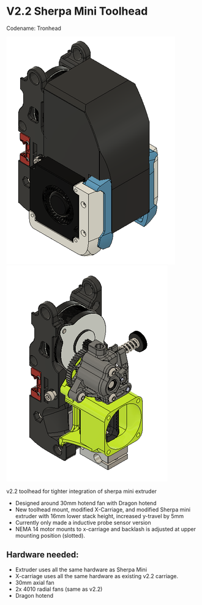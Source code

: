 # V2.2 Sherpa Mini Toolhead
Codename: Tronhead

![picture](Images/1.PNG)
![picture](Images/2.PNG)

v2.2 toolhead for tighter integration of sherpa mini extruder

- Designed around 30mm hotend fan with Dragon hotend
- New toolhead mount, modified X-Carriage, and modified Sherpa mini extruder with 16mm lower stack height, increased y-travel by 5mm
- Currently only made a inductive probe sensor version
- NEMA 14 motor mounts to x-carriage and backlash is adjusted at upper mounting position (slotted).

## Hardware needed:
- Extruder uses all the same hardware as Sherpa Mini
- X-carriage uses all the same hardware as existing v2.2 carriage.
- 30mm axial fan
- 2x 4010 radial fans (same as v2.2)
- Dragon hotend
